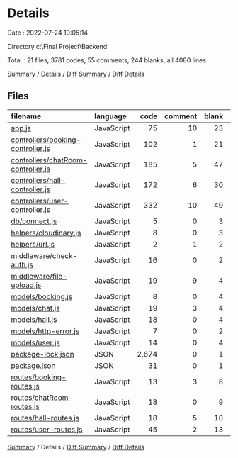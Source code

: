 # Details

Date : 2022-07-24 19:05:14

Directory c:\\Final Project\\Backend

Total : 21 files,  3781 codes, 55 comments, 244 blanks, all 4080 lines

[Summary](results.md) / Details / [Diff Summary](diff.md) / [Diff Details](diff-details.md)

## Files
| filename | language | code | comment | blank | total |
| :--- | :--- | ---: | ---: | ---: | ---: |
| [app.js](/app.js) | JavaScript | 75 | 10 | 23 | 108 |
| [controllers/booking-controller.js](/controllers/booking-controller.js) | JavaScript | 102 | 1 | 21 | 124 |
| [controllers/chatRoom-controller.js](/controllers/chatRoom-controller.js) | JavaScript | 185 | 5 | 47 | 237 |
| [controllers/hall-controller.js](/controllers/hall-controller.js) | JavaScript | 172 | 6 | 30 | 208 |
| [controllers/user-controller.js](/controllers/user-controller.js) | JavaScript | 332 | 10 | 49 | 391 |
| [db/connect.js](/db/connect.js) | JavaScript | 5 | 0 | 3 | 8 |
| [helpers/cloudinary.js](/helpers/cloudinary.js) | JavaScript | 8 | 0 | 3 | 11 |
| [helpers/url.js](/helpers/url.js) | JavaScript | 2 | 1 | 2 | 5 |
| [middleware/check-auth.js](/middleware/check-auth.js) | JavaScript | 16 | 0 | 2 | 18 |
| [middleware/file-upload.js](/middleware/file-upload.js) | JavaScript | 19 | 9 | 4 | 32 |
| [models/booking.js](/models/booking.js) | JavaScript | 8 | 0 | 4 | 12 |
| [models/chat.js](/models/chat.js) | JavaScript | 19 | 3 | 4 | 26 |
| [models/hall.js](/models/hall.js) | JavaScript | 18 | 0 | 4 | 22 |
| [models/http-error.js](/models/http-error.js) | JavaScript | 7 | 0 | 2 | 9 |
| [models/user.js](/models/user.js) | JavaScript | 14 | 0 | 4 | 18 |
| [package-lock.json](/package-lock.json) | JSON | 2,674 | 0 | 1 | 2,675 |
| [package.json](/package.json) | JSON | 31 | 0 | 1 | 32 |
| [routes/booking-routes.js](/routes/booking-routes.js) | JavaScript | 13 | 3 | 8 | 24 |
| [routes/chatRoom-routes.js](/routes/chatRoom-routes.js) | JavaScript | 18 | 0 | 9 | 27 |
| [routes/hall-routes.js](/routes/hall-routes.js) | JavaScript | 18 | 5 | 10 | 33 |
| [routes/user-routes.js](/routes/user-routes.js) | JavaScript | 45 | 2 | 13 | 60 |

[Summary](results.md) / Details / [Diff Summary](diff.md) / [Diff Details](diff-details.md)